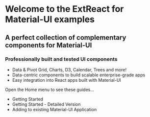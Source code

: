 # Welcome to the ExtReact for Material-UI examples

## A perfect collection of complementary components for Material-UI

### Professionally built and tested UI components

- Data & Pivot Grid, Charts, D3, Calendar, Trees and more!
- Data-centric components to build scalable enterprise-grade apps
- Easy integration into React apps built with Material-UI

Open the Home menu to see these guides...
- Getting Started
- Getting Started - Detailed Version
- Adding to existing Material-UI Application
